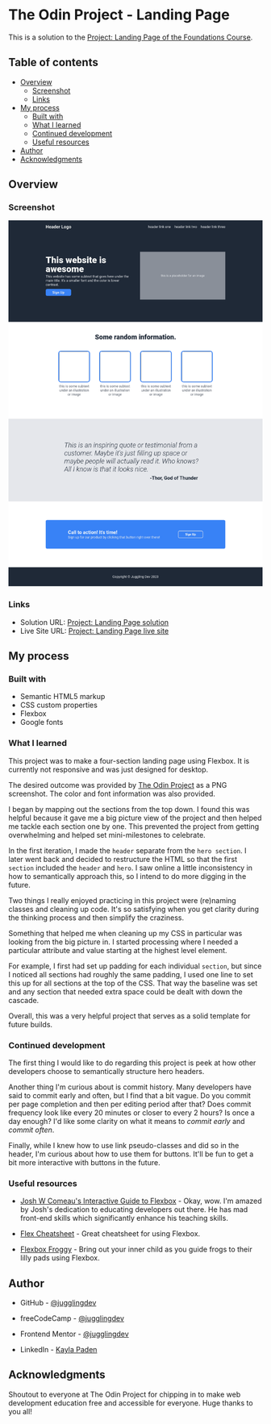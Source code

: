 # The Odin Project - Landing Page

This is a solution to the [Project: Landing Page of the Foundations Course](https://www.theodinproject.com/lessons/foundations-landing-page).

## Table of contents

- [Overview](#overview)
  - [Screenshot](#screenshot)
  - [Links](#links)
- [My process](#my-process)
  - [Built with](#built-with)
  - [What I learned](#what-i-learned)
  - [Continued development](#continued-development)
  - [Useful resources](#useful-resources)
- [Author](#author)
- [Acknowledgments](#acknowledgments)

## Overview

### Screenshot

![Landing Page screenshot](./landing-page-screenshot.png)

### Links

- Solution URL: [Project: Landing Page solution](https://github.com/jugglingdev/landing-page)
- Live Site URL: [Project: Landing Page live site](https://jugglingdev.github.io/landing-page/)

## My process

### Built with

- Semantic HTML5 markup
- CSS custom properties
- Flexbox
- Google fonts

### What I learned

This project was to make a four-section landing page using Flexbox.  It is currently not responsive and was just designed for desktop.

The desired outcome was provided by [The Odin Project](https://www.theodinproject.com/) as a PNG screenshot.  The color and font information was also provided.

I began by mapping out the sections from the top down.  I found this was helpful because it gave me a big picture view of the project and then helped me tackle each section one by one.  This prevented the project from getting overwhelming and helped set mini-milestones to celebrate.

In the first iteration, I made the `header` separate from the `hero section`.  I later went back and decided to restructure the HTML so that the first `section` included the `header` and `hero`.  I saw online a little inconsistency in how to semantically approach this, so I intend to do more digging in the future.

Two things I really enjoyed practicing in this project were (re)naming classes and cleaning up code.  It's so satisfying when you get clarity during the thinking process and then simplify the craziness.

Something that helped me when cleaning up my CSS in particular was looking from the big picture in.  I started processing where I needed a particular attribute and value starting at the highest level element.

For example, I first had set up padding for each individual `section`, but since I noticed all sections had roughly the same padding, I used one line to set this up for all sections at the top of the CSS.  That way the baseline was set and any section that needed extra space could be dealt with down the cascade.

Overall, this was a very helpful project that serves as a solid template for future builds.

### Continued development

The first thing I would like to do regarding this project is peek at how other developers choose to semantically structure hero headers.

Another thing I'm curious about is commit history.  Many developers have said to commit early and often, but I find that a bit vague.  Do you commit per page completion and then per editing period after that?  Does commit frequency look like every 20 minutes or closer to every 2 hours?  Is once a day enough?  I'd like some clarity on what it means to *commit early* and *commit often*.

Finally, while I knew how to use link pseudo-classes and did so in the header, I'm curious about how to use them for buttons.  It'll be fun to get a bit more interactive with buttons in the future.

### Useful resources

- [Josh W Comeau's Interactive Guide to Flexbox](https://www.joshwcomeau.com/css/interactive-guide-to-flexbox/) - Okay, wow.  I'm amazed by Josh's dedication to educating developers out there.  He has mad front-end skills which significantly enhance his teaching skills.

- [Flex Cheatsheet](https://flexbox.malven.co/) - Great cheatsheet for using Flexbox.

- [Flexbox Froggy](https://flexboxfroggy.com/) - Bring out your inner child as you guide frogs to their lilly pads using Flexbox.

## Author

- GitHub - [@jugglingdev](https://github.com/jugglingdev)

- freeCodeCamp - [@jugglingdev](https://www.freecodecamp.org/jugglingdev)

- Frontend Mentor - [@jugglingdev](https://www.frontendmentor.io/profile/jugglingdev)

- LinkedIn - [Kayla Paden](https://www.linkedin.com/in/kayla-marie-paden)

## Acknowledgments

Shoutout to everyone at The Odin Project for chipping in to make web development education free and accessible for everyone.  Huge thanks to you all!